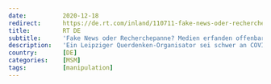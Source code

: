 ```yaml
---
date:          2020-12-18
redirect:      https://de.rt.com/inland/110711-fake-news-oder-recherchepanne-medien/
title:         RT DE
subtitle:      'Fake News oder Recherchepanne? Medien erfanden offenbar COVID-19-kranken Querdenken-Organisator'
description:   'Ein Leipziger Querdenken-Organisator sei schwer an COVID-19 erkrankt und werde beatmet, hieß es letzte Woche in den Leitmedien. Wenig später brachten sie den Tod eines AfD-Kommunalpolitikers damit in Verbindung. Doch so, wie berichtet, kann die Geschichte nicht stimmen.'
country:       [DE]
categories:    [MSM]
tags:          [manipulation]
---
```

